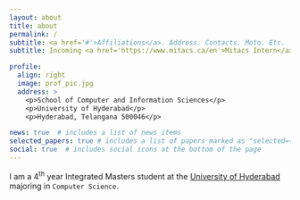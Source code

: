 ```yaml
---
layout: about
title: about
permalink: /
subtitle: <a href='#'>Affiliations</a>. Address. Contacts. Moto. Etc.
subtitle: Incoming <a href='https://www.mitacs.ca/en'>Mitacs Intern</a>. Ex - Research Intern at <a href='https://www.ucd.ie'>UCD</a>, <a href='https://uohyd.ac.in'>UoH</a>.

profile:
  align: right
  image: prof_pic.jpg
  address: >
    <p>School of Computer and Information Sciences</p>
    <p>University of Hyderabad</p>
    <p>Hyderabad, Telangana 500046</p>

news: true  # includes a list of news items
selected_papers: true # includes a list of papers marked as "selected={true}"
social: true  # includes social icons at the bottom of the page
---
```


I am a 4<sup>th</sup> year Integrated Masters student at the [University of Hyderabad](https://uohyd.ac.in) majoring in `Computer Science`.


